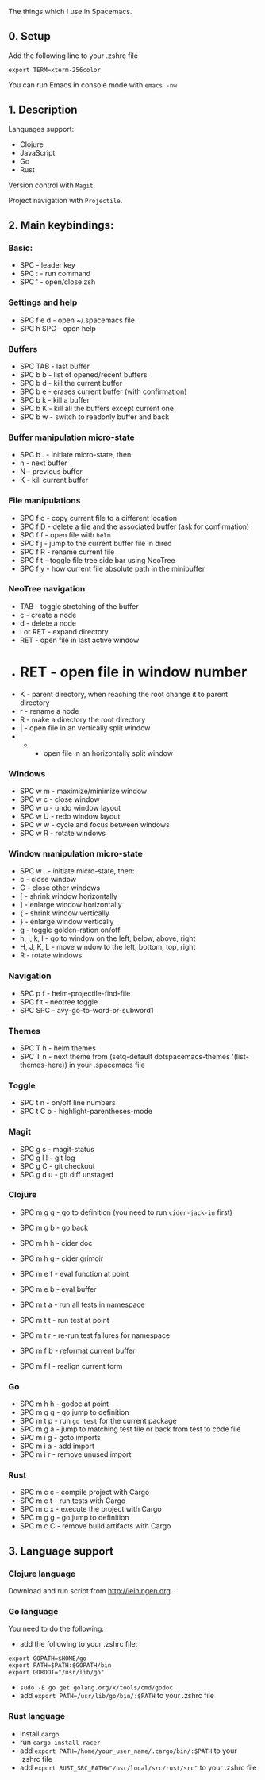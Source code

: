 The things which I use in Spacemacs.

## 0. Setup
Add the following line to your .zshrc file

`export TERM=xterm-256color`

You can run Emacs in console mode with `emacs -nw`

## 1. Description

Languages support:

* Clojure
* JavaScript
* Go
* Rust

Version control with `Magit`.

Project navigation with `Projectile`.


## 2. Main keybindings:

### Basic:

* SPC - leader key
* SPC : - run command
* SPC ' - open/close zsh


### Settings and help

* SPC f e d - open ~/.spacemacs file
* SPC h SPC - open help


### Buffers

* SPC TAB - last buffer
* SPC b b - list of opened/recent buffers
* SPC b d - kill the current buffer
* SPC b e - erases current buffer (with confirmation)
* SPC b k - kill a buffer
* SPC b K - kill all the buffers except current one
* SPC b w - switch to readonly buffer and back


### Buffer manipulation micro-state

* SPC b . - initiate micro-state, then:
* n - next buffer
* N - previous buffer
* K - kill current buffer


### File manipulations

* SPC f c - copy current file to a different location
* SPC f D - delete a file and the associated buffer (ask for confirmation)
* SPC f f - open file with `helm`
* SPC f j - jump to the current buffer file in dired
* SPC f R - rename current file
* SPC f t - toggle file tree side bar using NeoTree
* SPC f y - how current file absolute path in the minibuffer


### NeoTree navigation

* TAB - toggle stretching of the buffer
* c - create a node
* d - delete a node
* l or RET - expand directory
* RET - open file in last active window
* # RET - open file in window number #
* K - parent directory, when reaching the root change it to parent directory
* r - rename a node
* R - make a directory the root directory
* | - open file in an vertically split window
* - - open file in an horizontally split window
 

### Windows

* SPC w m - maximize/minimize window
* SPC w c - close window
* SPC w u - undo window layout
* SPC w U - redo window layout
* SPC w w - cycle and focus between windows
* SPC w R - rotate windows


### Window manipulation micro-state

* SPC w . - initiate micro-state, then:
* c - close window
* C - close other windows
* [ - shrink window horizontally
* ] - enlarge window horizontally
* { - shrink window vertically
* } - enlarge window vertically
* g - toggle golden-ration on/off
* h, j, k, l - go to window on the left, below, above, right
* H, J, K, L - move window to the left, bottom, top, right
* R - rotate windows


### Navigation

* SPC p f - helm-projectile-find-file
* SPC f t - neotree toggle
* SPC SPC - avy-go-to-word-or-subword1


### Themes

* SPC T h - helm themes
* SPC T n - next theme from (setq-default dotspacemacs-themes '(list-themes-here)) in your .spacemacs file


### Toggle

* SPC t n - on/off line numbers
* SPC t C p - highlight-parentheses-mode


### Magit

* SPC g s - magit-status
* SPC g l l - git log
* SPC g C - git checkout
* SPC g d u - git diff unstaged


### Clojure

* SPC m g g - go to definition (you need to run `cider-jack-in` first)
* SPC m g b - go back
* SPC m h h - cider doc
* SPC m h g - cider grimoir 

* SPC m e f - eval function at point
* SPC m e b - eval buffer

* SPC m t a - run all tests in namespace
* SPC m t t - run test at point
* SPC m t r - re-run test failures for namespace

* SPC m f b - reformat current buffer
* SPC m f l - realign current form


### Go

* SPC m h h - godoc at point
* SPC m g g - go jump to definition
* SPC m t p - run `go test` for the current package
* SPC m g a - jump to matching test file or back from test to code file
* SPC m i g - goto imports
* SPC m i a - add import
* SPC m i r - remove unused import


### Rust

* SPC m c c - compile project with Cargo
* SPC m c t - run tests with Cargo
* SPC m c x - execute the project with Cargo
* SPC m g g - go jump to definition 
* SPC m c C - remove build artifacts with Cargo


## 3. Language support

### Clojure language

Download and run script from http://leiningen.org .


### Go language

You need to do the following:

* add the following to your .zshrc file:
```
export GOPATH=$HOME/go
export PATH=$PATH:$GOPATH/bin
export GOROOT="/usr/lib/go"
```
* `sudo -E go get golang.org/x/tools/cmd/godoc`
* add `export PATH=/usr/lib/go/bin/:$PATH` to your .zshrc file


### Rust language

* install `cargo`
* run `cargo install racer`
* add `export PATH=/home/your_user_name/.cargo/bin/:$PATH` to your .zshrc file
* add `export RUST_SRC_PATH="/usr/local/src/rust/src"` to your .zshrc file


